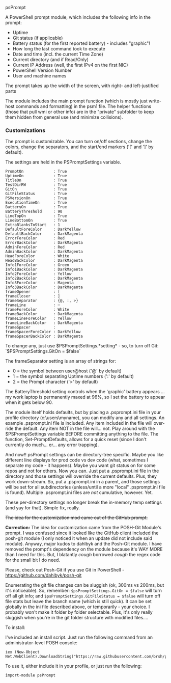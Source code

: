 psPrompt

A PowerShell prompt module, which includes the following info in the prompt:

* Uptime
* Git status (if applicable)
* Battery status (for the first reported battery) - includes "graphic"!
* How long the last command took to execute
* Date and time (incl. the current Time Zone)
* Current directory (and if Read/Only)
* Current IP Address (well, the first IPv4 on the first NIC)
* PowerShell Version Number
* User and machine names

The prompt takes up the width of the screen, with right- and left-justified parts

The module includes the main prompt function (which is mostly just write-host commands and formatting) in the psm1 file. The helper functions (those that pull wmi or other info) are in the "private" subfolder to keep them hidden from general use (and minimize collisions).

### Customizations

The prompt is customizable. You can turn on/off sections, change the colors, change the separators, and the start/end markers ('[' and ']' by default).

The settings are held in the PSPromptSettings variable.

```
PromptOn             : True
UptimeOn             : True
TitleOn              : True
TestDirRW            : True
GitOn                : True
GitFileStatus        : True
PSVersionOn          : True
ExecutionTimeOn      : True
BatteryOn            : True
BatteryThreshold     : 90
LineTopOn            : True
LineBottomOn         : True
ExtraBlanksToStart   : 1
DefaultForeColor     : DarkYellow
DefaultBackColor     : DarkMagenta
ErrorForeColor       : Red
ErrorBackColor       : DarkMagenta
AdminForeColor       : Red
AdminBackColor       : DarkMagenta
HeadForeColor        : White
HeadBackColor        : DarkMagenta
Info1ForeColor       : Green
Info1BackColor       : DarkMagenta
Info2ForeColor       : Yellow
Info2BackColor       : DarkMagenta
Info3ForeColor       : Magenta
Info3BackColor       : DarkMagenta
frameOpener          : [
frameCloser          : ]
frameSeparator       : {@, :, >}
frameLine            : ─
frameForeColor       : White
frameBackColor       : DarkMagenta
frameLineForeColor   : Yellow
frameLineBackColor   : DarkMagenta
frameSpacer          :
frameSpacerForeColor : DarkYellow
frameSpacerBackColor : DarkMagenta
```

To change any, just use $PSPromptSettings.*setting* - so, to turn off Git: `$PSPromptSettings.GitOn = $false`

The frameSeparator setting is an array of strings for:
* 0 = the symbol between user@host ('@' by default)
* 1 = the symbol separating Uptime numbers (':' by default)
* 2 = the Prompt character ('>' by default)

The BatteryThreshold setting controls when the 'graphic' battery appears ... my work laptop is permanently maxed at 96%, so I set the battery to appear when it gets below 90.

The module itself holds defaults, but by placing a .psprompt.ini file in your profile directory (c:\users\myname), you can modify any and all settings. An example .psprompt.ini file is included. Any item included in the file will over-ride the default. Any item NOT in the file will... not. Play around with the $PSPromptSettings variable BEFORE committing anything to the file. The function, Set-PromptDefaults, allows for a quick reset (since I don't currently do much... er... any error trapping).

And now!! psPrompt settings can be directory-tree specific. Maybe you like different line displays for prod code vs dev code (what, sometimes I separate my code - it happens). Maybe you want git status on for some repos and not for others. Now you can. Just put a .psprompt.ini file in the directory and those settings will override the current defaults. Plus, they work down-stream. So, put a .psprompt.ini in a parent, and those settings will be set for all subdirectories (unless/until a more "local" .psprompt.ini file is found). Multiple .psprompt.ini files are _not_ cumulative, however. Yet.

These per-directory settings no longer break the in-memory temp settings (and yay for that). Simple fix, really.

~~The idea for the customization mod came out of the GitHub prompt.~~

**Correction:** The idea for customization came from the POSH-Git Module's prompt. I was confused since it looked like the GitHub client included the posh-git module (I only noticed it when an update did not include said module). Anyway, major kudos to dahlbyk and the Posh-Git module. I have removed the prompt's dependency on the module because it's WAY MORE than I need for this. But, I blatantly *cough* borrowed *cough* the regex code for the small bit I do need.

Please, check out Posh-Git if you use Git in PowerShell - https://github.com/dahlbyk/posh-git

Enumerating the git file changes can be sluggish (ok, 300ms vs 200ms, but it's noticeable). So, remember: `$psPromptSettings.GitOn = $false` will turn off all git info; and `$psPromptSettings.GitFileStatus = $false` will turn off file stats but leave the branch name (which is still quick). It can be set globally in the ini file described above, or temporarily - your choice. I probably won't make it folder by folder selectable. Plus, it's only really sluggish when you're in the git folder structure with modified files....

To install:

I've included an install script. Just run the following command from an administrator-level POSH console:

```
iex (New-Object Net.WebClient).DownloadString("https://raw.githubusercontent.com/brsh/psPrompt/master/install.ps1")
```

To use it, either include it in your profile, or just run the following:

```
import-module psPrompt
```


